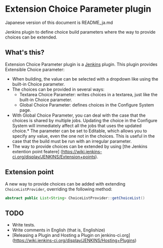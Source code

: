 Extension Choice Parameter plugin
=================================

Japanese version of this document is README_ja.md

Jenkins plugin to define choice build parameters where the way to provide choices can be extended.

What's this?
------------

Extension Choice Parameter plugin is a [Jenkins](http://jenkins-ci.org/) plugin.
This plugin provides Extensible Choice parameter:

* When building, the value can be selected with a dropdown like using the built-in Choice parameter.
* The choices can be provided in several ways:
	* Textarea Choice Parameter: writes choices in a textarea, just like the built-in Choice parameter.
	* Global Choice Parameter: defines choices in the Configure System page.
* With Global Choice Parameter, you can deal with the case that the choices is shared by multiple jobs. Updating the choice in the Configure System will immediately affect all the jobs that uses the updated choice.* The parameter can be set to Editable, which allows you to specify any value, even the one not in the choices. This is useful in the case that the build must be run with an irregular parameter.
* The way to provide choices can be extended by using [the Jenkins extention point featere] (https://wiki.jenkins-ci.org/display/JENKINS/Extension+points).

Extension point
---------------

A new way to provide choices can be added with extending `ChoiceListProvider`, overriding the following method:

```java
abstract public List<String> ChoiceListProvider::getChoiceList()
```

TODO
----

* Write tests.
* Write comments in English (that is, Englishize)
* [Releasing a Plugin and Hosting a Plugin on jenkins-ci.org] (https://wiki.jenkins-ci.org/display/JENKINS/Hosting+Plugins)

